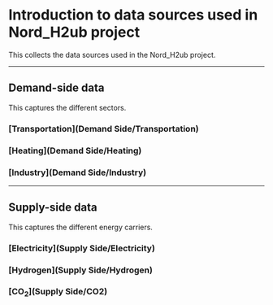 # Introduction to data sources used in Nord_H2ub project
This collects the data sources used in the Nord_H2ub project.

_____________________________________________________________
## Demand-side data
This captures the different sectors.
### [Transportation](Demand Side/Transportation)
### [Heating](Demand Side/Heating)
### [Industry](Demand Side/Industry)


_____________________________________________________________
## Supply-side data
This captures the different energy carriers.
### [Electricity](Supply Side/Electricity)
### [Hydrogen](Supply Side/Hydrogen)
### [CO<sub>2</sub>](Supply Side/CO2)
